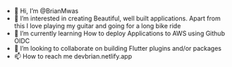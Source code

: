 - 👋 Hi, I’m @BrianMwas
- 👀 I’m interested in creating Beautiful, well built applications. Apart from this I love playing my guitar and going for a long bike ride
- 🌱 I’m currently learning How to deploy Applications to AWS using Github OIDC
- 💞️ I’m looking to collaborate on building Flutter plugins and/or packages
- 📫 How to reach me devbrian.netlify.app

<!---
BrianMwas/BrianMwas is a ✨ special ✨ repository because its `README.md` (this file) appears on your GitHub profile.
You can click the Preview link to take a look at your changes.
--->
